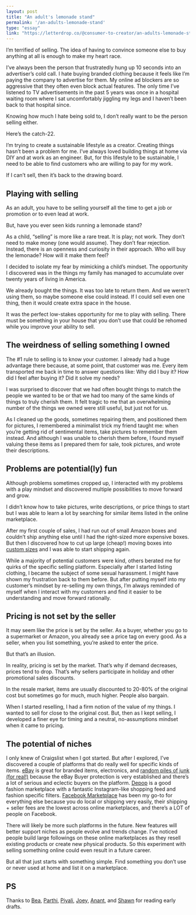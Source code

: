 ```yaml
---
layout: post
title: "An adult's lemonade stand"
permalink: '/an-adults-lemonade-stand'
type: "essay"
link: "https://letterdrop.co/@consumer-to-creator/an-adults-lemonade-stand"
---
```


I’m terrified of selling. The idea of having to convince someone else to buy anything at all is enough to make my heart race.

I’ve always been the person that frustratedly hung up 10 seconds into an advertiser’s cold call. I hate buying branded clothing because it feels like I’m paying the company to advertise for them. My online ad blockers are so aggressive that they often even block actual features. The only time I’ve listened to TV advertisements in the past 5 years was once in a hospital waiting room where I sat uncomfortably jiggling my legs and I haven’t been back to that hospital since. 

Knowing how much I hate being sold to, I don’t really want to be the person selling either.

Here’s the catch-22.

I’m trying to create a sustainable lifestyle as a creator. Creating things hasn’t been a problem for me. I’ve always loved building things at home via DIY and at work as an engineer. But, for this lifestyle to be sustainable, I need to be able to find customers who are willing to pay for my work.

If I can’t sell, then it’s back to the drawing board.

## Playing with selling

As an adult, you have to be selling yourself all the time to get a job or promotion or to even lead at work. 

But, have you ever seen kids running a lemonade stand? 

As a child, “selling” is more like a rare treat. It is play; not work. They don’t need to make money (one would assume). They don’t fear rejection. Instead, there is an openness and curiosity in their approach. Who will buy the lemonade? How will it make them feel?

I decided to isolate my fear by mimicking a child’s mindset. The opportunity I discovered was in the things my family has managed to accumulate over twenty years of living in America. 

We already bought the things. It was too late to return them. And we weren’t using them, so maybe someone else could instead. If I could sell even one thing, then it would create extra space in the house. 

It was the perfect low-stakes opportunity for me to play with selling. There must be something in your house that you don’t use that could be rehomed while you improve your ability to sell.

## The weirdness of selling something I owned

The #1 rule to selling is to know your customer. I already had a huge advantage there because, at some point, that customer was me. Every item transported me back in time to answer questions like: Why did I buy it? How did I feel after buying it? Did it solve my needs? 

I was surprised to discover that we had often bought things to match the people we wanted to be or that we had too many of the same kinds of things to truly cherish them. It felt tragic to me that an overwhelming number of the things we owned were still useful, but just not for us.

As I cleaned up the goods, sometimes repairing them, and positioned them for pictures, I remembered a minimalist trick my friend taught me: when you’re getting rid of sentimental items, take pictures to remember them instead. And although I was unable to cherish them before, I found myself valuing these items as I prepared them for sale, took pictures, and wrote their descriptions. 

## Problems are potential(ly) fun

Although problems sometimes cropped up, I interacted with my problems with a play mindset and discovered multiple possibilities to move forward and grow.

I didn’t know how to take pictures, write descriptions, or price things to start but I was able to learn a lot by searching for similar items listed in the online marketplace. 

After my first couple of sales, I had run out of small Amazon boxes and couldn’t ship anything else until I had the right-sized more expensive boxes. But then I discovered how to cut up large (cheap!) moving boxes into [custom sizes](https://www.youtube.com/watch?v=JfGmu-06rM0&ab_channel=AlexanderDyer) and I was able to start shipping again.

While a majority of potential customers were kind, others berated me for quirks of the specific selling platform. Especially after I started listing clothing, I became the subject of some sexual harassment. I might have shown my frustration back to them before. But after putting myself into my customer’s mindset by re-selling my own things, I’m always reminded of myself when I interact with my customers and find it easier to be understanding and move forward rationally. 

## Pricing is not set by the seller

It may seem like the price is set by the seller. As a buyer, whether you go to a supermarket or Amazon, you already see a price tag on every good. As a seller, when you list something, you’re asked to enter the price.

But that’s an illusion.

In reality, pricing is set by the market. That’s why if demand decreases, prices tend to drop. That’s why sellers participate in holiday and other promotional sales discounts. 

In the resale market, items are usually discounted to 20-80% of the original cost but sometimes go for much, much higher. People also bargain.

When I started reselling, I had a firm notion of the value of my things. I wanted to sell for close to the original cost. But, then as I kept selling, I developed a finer eye for timing and a neutral, no-assumptions mindset when it came to pricing. 

## The potential of niches

I only knew of Craigslist when I got started. But after I explored, I’ve discovered a couple of platforms that do really well for specific kinds of items. [eBay](http://ebay.com/) is great for branded items, electronics, and [random piles of junk (for real!)](https://www.thebalancesmb.com/10-junk-drawer-items-to-sell-on-ebay-4078798) because the eBay Buyer protection is very established and there’s a lot of serious and eclectic buyers on the platform. [Depop](https://depop.com/) is a good fashion marketplace with a fantastic Instagram-like shopping feed and fashion specific filters. [Facebook Marketplace](http://facebook.com/marketplace) has been my go-to for everything else because you do local or shipping very easily, their shipping + seller fees are the lowest across online marketplaces, and there’s a LOT of people on Facebook.

There will likely be more such platforms in the future. New features will better support niches as people evolve and trends change. I’ve noticed people build large followings on these online marketplaces as they resell existing products or create new physical products. So this experiment with selling something online could even result in a future career.

But all that just starts with something simple. Find something you don’t use or never used at home and list it on a marketplace.

## PS

Thanks to [Bea](http://twitter.com/beatrinidad_), [Parthi](https://twitter.com/parthi_logan), [Piyali](https://twitter.com/peelspls), [Joey](https://twitter.com/joey_debruin), [Anant](https://hacktheplanet.substack.com/), and [Shawn](https://twitter.com/shawn_lestage) for reading early drafts.
